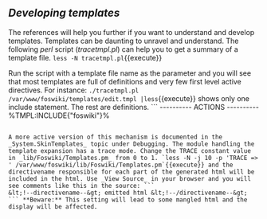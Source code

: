 ## _Developing templates_	

The references will help you further if you want to understand and develop templates. Templates can be daunting to unravel and understand. The following _perl_ script (_tracetmpl.pl_) can help you to get a summary of a template file. `less -N tracetmpl.pl`{{execute}}

Run the script with a template file name as the parameter and you will see that most templates are full of definitions and very few first level active directives. For instance: `./tracetmpl.pl /var/www/foswiki/templates/edit.tmpl |less`{{execute}} shows only one include statement. The rest are definitions. ```
---------- ACTIONS ----------
%TMPL:INCLUDE{"foswiki"}%
```

A more active version of this mechanism is documented in the _System.SkinTemplates_ topic under Debugging. The module handling the template expansion has a trace mode. Change the TRACE constant value in _lib/Foswiki/Templates.pm_ from 0 to 1. `less -N -j 10 -p 'TRACE => ' /var/www/foswiki/lib/Foswiki/Templates.pm`{{execute}} and the directivename responsible for each part of the generated html will be included in the html. Use _View Source_ in your browser and you will see comments like this in the source: ```
&lt;!--directivename--&gt; emitted html &lt;!--/directivename--&gt;
``` **Beware:** This setting will lead to some mangled html and the display will be affected.